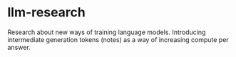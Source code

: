 # llm-research

Research about new ways of training language models. Introducing intermediate generation tokens (notes) as a way of increasing compute per answer.

